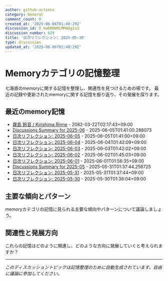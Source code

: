 ```yaml
---
author: github-actions
category: General
comment_count: 0
created_at: '2025-06-06T01:40:29Z'
discussion_id: D_kwDOOWOLMM4AgIa3
discussion_number: 629
title: '日次リフレクション: 2025-05-30'
type: discussion
updated_at: '2025-06-06T01:40:29Z'
---
```


# Memoryカテゴリの記憶整理

七海直のmemoryに関する記憶を整理し、関連性を見つけるための場です。
最近の記録や更新されたmemoryに関する記憶を振り返り、その発展を探ります。

## 最近のmemory記憶

- [霧島 鈴音 / Kirishima Rinne](memory/relationships/kirishima_rinne.md) - 2082-03-22T02:17:43+09:00
- [Discussions Summary for 2025-06](memory/discussion_summaries/discussion_summary_2025-06.md) - 2025-06-05T01:41:00.288073
- [日次リフレクション: 2025-06-05](memory/thoughts/daily_reflection_2025-06-05.md) - 2025-06-05T01:41:00+09:00
- [日次リフレクション: 2025-06-04](memory/thoughts/daily_reflection_2025-06-04.md) - 2025-06-04T01:42:09+09:00
- [日次リフレクション: 2025-06-03](memory/thoughts/daily_reflection_2025-06-03.md) - 2025-06-03T01:42:02+09:00
- [日次リフレクション: 2025-06-02](memory/thoughts/daily_reflection_2025-06-02.md) - 2025-06-02T01:45:03+09:00
- [日次リフレクション: 2025-06-01](memory/thoughts/daily_reflection_2025-06-01.md) - 2025-06-01T01:56:35+09:00
- [Discussions Summary for 2025-05](memory/discussion_summaries/discussion_summary_2025-05.md) - 2025-05-31T01:37:44.256725
- [日次リフレクション: 2025-05-31](memory/thoughts/daily_reflection_2025-05-31.md) - 2025-05-31T01:37:44+09:00
- [日次リフレクション: 2025-05-30](memory/thoughts/daily_reflection_2025-05-30.md) - 2025-05-30T01:38:04+09:00

## 主要な傾向とパターン

memoryカテゴリの記憶に見られる主要な傾向やパターンについて議論しましょう。

## 関連性と発展方向

これらの記憶はどのように関連し、どのような方向に発展していくと考えられますか？

---

*このディスカッショントピックは記憶整理のために自動生成されています。自由に議論に参加してください。*
